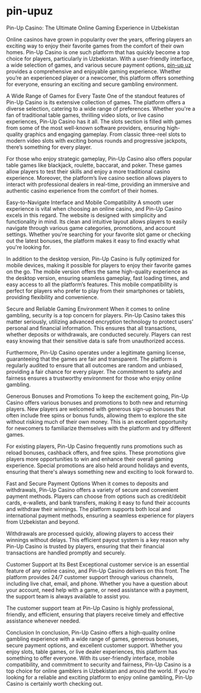 # pin-upuz

Pin-Up Casino: The Ultimate Online Gaming Experience in Uzbekistan

Online casinos have grown in popularity over the years, offering players an exciting way to enjoy their favorite games from the comfort of their own homes. Pin-Up Casino is one such platform that has quickly become a top choice for players, particularly in Uzbekistan. With a user-friendly interface, a wide selection of games, and various secure payment options, <a href=https://casinopin-up-uz.com/>pin-up uz</a> provides a comprehensive and enjoyable gaming experience. Whether you’re an experienced player or a newcomer, this platform offers something for everyone, ensuring an exciting and secure gambling environment.

A Wide Range of Games for Every Taste
One of the standout features of Pin-Up Casino is its extensive collection of games. The platform offers a diverse selection, catering to a wide range of preferences. Whether you're a fan of traditional table games, thrilling video slots, or live casino experiences, Pin-Up Casino has it all. The slots section is filled with games from some of the most well-known software providers, ensuring high-quality graphics and engaging gameplay. From classic three-reel slots to modern video slots with exciting bonus rounds and progressive jackpots, there’s something for every player.

For those who enjoy strategic gameplay, Pin-Up Casino also offers popular table games like blackjack, roulette, baccarat, and poker. These games allow players to test their skills and enjoy a more traditional casino experience. Moreover, the platform’s live casino section allows players to interact with professional dealers in real-time, providing an immersive and authentic casino experience from the comfort of their homes.

Easy-to-Navigate Interface and Mobile Compatibility
A smooth user experience is vital when choosing an online casino, and Pin-Up Casino excels in this regard. The website is designed with simplicity and functionality in mind. Its clean and intuitive layout allows players to easily navigate through various game categories, promotions, and account settings. Whether you're searching for your favorite slot game or checking out the latest bonuses, the platform makes it easy to find exactly what you're looking for.

In addition to the desktop version, Pin-Up Casino is fully optimized for mobile devices, making it possible for players to enjoy their favorite games on the go. The mobile version offers the same high-quality experience as the desktop version, ensuring seamless gameplay, fast loading times, and easy access to all the platform’s features. This mobile compatibility is perfect for players who prefer to play from their smartphones or tablets, providing flexibility and convenience.

Secure and Reliable Gaming Environment
When it comes to online gambling, security is a top concern for players. Pin-Up Casino takes this matter seriously, utilizing advanced encryption technology to protect users’ personal and financial information. This ensures that all transactions, whether deposits or withdrawals, are conducted securely. Players can rest easy knowing that their sensitive data is safe from unauthorized access.

Furthermore, Pin-Up Casino operates under a legitimate gaming license, guaranteeing that the games are fair and transparent. The platform is regularly audited to ensure that all outcomes are random and unbiased, providing a fair chance for every player. The commitment to safety and fairness ensures a trustworthy environment for those who enjoy online gambling.

Generous Bonuses and Promotions
To keep the excitement going, Pin-Up Casino offers various bonuses and promotions to both new and returning players. New players are welcomed with generous sign-up bonuses that often include free spins or bonus funds, allowing them to explore the site without risking much of their own money. This is an excellent opportunity for newcomers to familiarize themselves with the platform and try different games.

For existing players, Pin-Up Casino frequently runs promotions such as reload bonuses, cashback offers, and free spins. These promotions give players more opportunities to win and enhance their overall gaming experience. Special promotions are also held around holidays and events, ensuring that there's always something new and exciting to look forward to.

Fast and Secure Payment Options
When it comes to deposits and withdrawals, Pin-Up Casino offers a variety of secure and convenient payment methods. Players can choose from options such as credit/debit cards, e-wallets, and bank transfers, making it easy to fund their accounts and withdraw their winnings. The platform supports both local and international payment methods, ensuring a seamless experience for players from Uzbekistan and beyond.

Withdrawals are processed quickly, allowing players to access their winnings without delays. This efficient payout system is a key reason why Pin-Up Casino is trusted by players, ensuring that their financial transactions are handled promptly and securely.

Customer Support at Its Best
Exceptional customer service is an essential feature of any online casino, and Pin-Up Casino delivers on this front. The platform provides 24/7 customer support through various channels, including live chat, email, and phone. Whether you have a question about your account, need help with a game, or need assistance with a payment, the support team is always available to assist you.

The customer support team at Pin-Up Casino is highly professional, friendly, and efficient, ensuring that players receive timely and effective assistance whenever needed.

Conclusion
In conclusion, Pin-Up Casino offers a high-quality online gambling experience with a wide range of games, generous bonuses, secure payment options, and excellent customer support. Whether you enjoy slots, table games, or live dealer experiences, this platform has something to offer everyone. With its user-friendly interface, mobile compatibility, and commitment to security and fairness, Pin-Up Casino is a top choice for online gamblers in Uzbekistan and around the world. If you're looking for a reliable and exciting platform to enjoy online gambling, Pin-Up Casino is certainly worth checking out.








